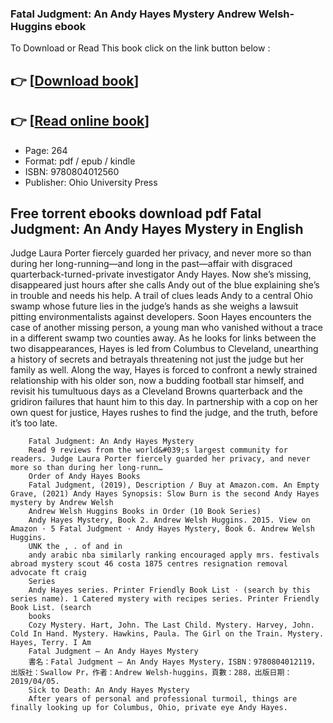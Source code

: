 ### Fatal Judgment: An Andy Hayes Mystery Andrew Welsh-Huggins ebook

To Download or Read This book click on the link button below :

## 👉  [**[Download book](http://filesbooks.info/download.php?group=book&from=github.com&id=717922&lnk=1063 "Download book")**]

## 👉  [**[Read online book](http://filesbooks.info/download.php?group=book&from=github.com&id=717922&lnk=1063 "Read online book")**]


* Page: 264
* Format: pdf / epub / kindle
* ISBN: 9780804012560
* Publisher: Ohio University Press



## Free torrent ebooks download pdf Fatal Judgment: An Andy Hayes Mystery in English



Judge Laura Porter fiercely guarded her privacy, and never more so than during her long-running—and long in the past—affair with disgraced quarterback-turned-private investigator Andy Hayes. Now she’s missing, disappeared just hours after she calls Andy out of the blue explaining she’s in trouble and needs his help. A trail of clues leads Andy to a central Ohio swamp whose future lies in the judge’s hands as she weighs a lawsuit pitting environmentalists against developers. Soon Hayes encounters the case of another missing person, a young man who vanished without a trace in a different swamp two counties away. As he looks for links between the two disappearances, Hayes is led from Columbus to Cleveland, unearthing a history of secrets and betrayals threatening not just the judge but her family as well. Along the way, Hayes is forced to confront a newly strained relationship with his older son, now a budding football star himself, and revisit his tumultuous days as a Cleveland Browns quarterback and the gridiron failures that haunt him to this day. In partnership with a cop on her own quest for justice, Hayes rushes to find the judge, and the truth, before it’s too late.


        Fatal Judgment: An Andy Hayes Mystery
        Read 9 reviews from the world&#039;s largest community for readers. Judge Laura Porter fiercely guarded her privacy, and never more so than during her long-runn…
        Order of Andy Hayes Books
        Fatal Judgment, (2019), Description / Buy at Amazon.com. An Empty Grave, (2021) Andy Hayes Synopsis: Slow Burn is the second Andy Hayes mystery by Andrew Welsh 
        Andrew Welsh Huggins Books in Order (10 Book Series)
        Andy Hayes Mystery, Book 2. Andrew Welsh Huggins. 2015. View on Amazon · 5 Fatal Judgment · Andy Hayes Mystery, Book 6. Andrew Welsh Huggins.
        UNK the , . of and in
        andy arabic nba similarly ranking encouraged apply mrs. festivals abroad mystery scout 46 costa 1875 centres resignation removal advocate ft craig 
        Series
        Andy Hayes series. Printer Friendly Book List · (search by this series name). 1 Catered mystery with recipes series. Printer Friendly Book List. (search 
        books
        Cozy Mystery. Hart, John. The Last Child. Mystery. Harvey, John. Cold In Hand. Mystery. Hawkins, Paula. The Girl on the Train. Mystery. Hayes, Terry. I Am 
        Fatal Judgment ― An Andy Hayes Mystery
        書名：Fatal Judgment ― An Andy Hayes Mystery，ISBN：9780804012119，出版社：Swallow Pr，作者：Andrew Welsh-huggins，頁數：288，出版日期：2019/04/05.
        Sick to Death: An Andy Hayes Mystery
        After years of personal and professional turmoil, things are finally looking up for Columbus, Ohio, private eye Andy Hayes.
    




